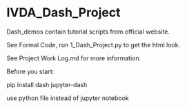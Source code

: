 # IVDA_Dash_Project

Dash_demos contain tutorial scripts from official website.

See Formal Code, run 1_Dash_Project.py to get the html look.

See Project Work Log.md for more information.

Before you start:

pip install dash jupyter-dash

use python file instead of jupyter notebook
 
